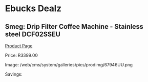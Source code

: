
# Ebucks Dealz
## Smeg: Drip Filter Coffee Machine - Stainless steel DCF02SSEU
[Product Page](https://www.ebucks.com/web/shop/productSelected.do?prodId=1231226473&catId=1196428103)

Price: R3399.00

Image: /web/cms/system/galleries/pics/prodimg/67946UU.png

Savings: 


	